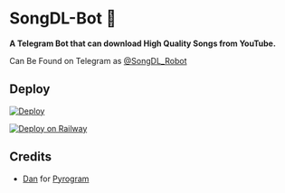 # SongDL-Bot 🎵

<b>A Telegram Bot that can download High Quality Songs from YouTube.</b>

Can Be Found on Telegram as [@SongDL_Robot](http://t.me/SongDL_Robot)

## Deploy

[![Deploy](https://www.herokucdn.com/deploy/button.svg)](https://heroku.com/deploy)

[![Deploy on Railway](https://railway.app/button.svg)](https://railway.app/new/template?template=https%3A%2F%2Fgithub.com%2Fme-piro-786%2FSongDL-Bot&envs=SESSION&optionalEnvs=SESSIONDesc=A+Pyrogram+String+%40Session)

## Credits
- [Dan](https://github.com/delivrance) for [Pyrogram](https://github.com/pyrogram/pyrogram)
